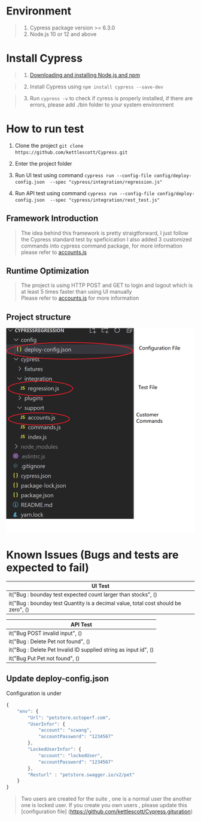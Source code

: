 # Environment
>  1. Cypress package version >=  6.3.0
>  2. Node.js 10 or 12 and above
# Install Cypress
>  1. [Downloading and installing Node.js and npm](https://docs.npmjs.com/downloading-and-installing-node-js-and-npm) 
  
>  2. Install Cypress using ```npm install cypress --save-dev```

>  3. Run ```cypress -v``` to check if cyress is properly installed, if there are errors, please add ./bin folder to your system environment 

# How to run test
1. Clone the project ```git clone https://github.com/kettlescott/Cypress.git```

2. Enter the project folder

3. Run UI test using command ```cypress run --config-file config/deploy-config.json  --spec "cypress/integration/regression.js"```

3. Run API test using command ```cypress run --config-file config/deploy-config.json  --spec "cypress/integration/rest_test.js"```


## Framework Introduction
> The idea behind this framework is pretty straigtforward, I just follow the Cypress standard test by speficication
> I also added 3 customized commands into cypress command package, for more information please refer to [accounts.js](https://github.com/kettlescott/Cypress/blob/master/cypress/support/accounts.js) 

## Runtime Optimization
> The project is using HTTP POST and GET to login and logout which is at least 5 times faster than using UI manually   
> Please refer to [accounts.js](https://github.com/kettlescott/Cypress/blob/master/cypress/support/accounts.js) for more information

## Project structure
![alt text](https://github.com/kettlescott/Cypress/blob/master/project.PNG)

# Known Issues (Bugs and tests are expected to fail)
| UI Test| 
| ------------- |
| it("Bug : bounday test expected count larger than stocks", ()      |
| it("Bug : bounday test Quantity is a decimal value, total cost should be zero", ()|

| API Test| 
| ------------- |
| it("Bug POST invalid input", ()      |
| it("Bug : Delete Pet not found", ()|
| it("Bug : Delete Pet Invalid ID supplied string as input id", ()|
| it("Bug Put Pet not found", () |



## Update deploy-config.json
Configuration is under 
```javascript
{
    "env": {
        "Url": "petstore.octoperf.com",        
        "UserInfor": {
		    "account": "scwang",
            "accountPassword": "1234567"            
		},
        "LockedUserInfor": {
		    "account": "lockedUser",
            "accountPassword": "1234567"            
		},
        "Resturl" : "petstore.swagger.io/v2/pet"
    } 
}
```
> Two users are created for the suite , one is a normal user the another one is locked user.
> If you create you own users , please update this [configuration file] (https://github.com/kettlescott/Cypress.gituration)  



